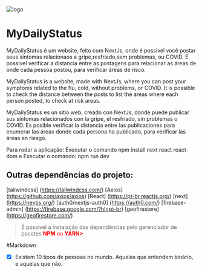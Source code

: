 ![logo](https://user-images.githubusercontent.com/54008916/83830731-3c108700-a6bc-11ea-976a-5da38c2df780.png)

# MyDailyStatus

MyDailyStatus é um website, feito com NextJs, onde é possivel você postar seus sintomas relacionaos a gripe,resfriado,sem problemas, ou COVID. É possivel verificar a distancia entre as postagens para relacionar as áreas de onde cada pessoa postou, para verificar áreas de risco.


MyDailyStatus is a website, made with NextJs, where you can post your symptoms related to the flu, cold, without problems, or COVID. It is possible to check the distance between the posts to list the areas where each person posted, to check at risk areas.


MyDailyStatus es un sitio web, creado con NextJs, donde puede publicar sus síntomas relacionados con la gripe, el resfriado, sin problemas o COVID. Es posible verificar la distancia entre las publicaciones para enumerar las áreas donde cada persona ha publicado, para verificar las áreas en riesgo.


Para rodar a aplicação: Executar o comando npm install next react react-dom  e
Executar o comando: npm run dev


<h2>Outras dependências do projeto:</h2>

[tailwindcss] (https://tailwindcss.com/)
[Axios] (https://github.com/axios/axios)
[React] (https://pt-br.reactjs.org/)
[next] (https://nextjs.org/)
[auth0/nextjs-auth0] (https://auth0.com/)
[firebase-admin] (https://firebase.google.com/?hl=pt-br)
[geofirestore] (https://geofirestore.com/)


<blockquote> É possível a instalação das dependências pelo gerenciador de pacotes <font color = red><b>NPM</b> ou <b>YARN></b></font>  </blockquote>
  
#Markdown
- [X] Existem 10 tipos de pessoas no mundo. Aquelas que entendem binário, e aquelas que não.
